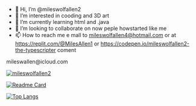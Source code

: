 - 👋 Hi, I’m @mileswolfallen2
- 👀 I’m interested in  cooding and 3D art
- 🌱 I’m currently learning html and .java 
- 💞️ I’m looking to collaborate on  now peple howstarted like me 
- 📫 How to reach me e mall to mileswolfallen4@hotmail.com or at https://replit.com/@MilesAllen1 or https://codepen.io/mileswolfallen2-the-typescripter  coment 

<!---
mileswolfallen2/mileswolfallen2 is a ✨ special ✨ repository because its `README.md` (this file) appears on your GitHub profile.
You can click the Preview link to take a look at your changes.
---> mileswallen@icloud.com 


[![mileswolfallen2](https://github-readme-stats.vercel.app/api?username=mileswolfallen2)](https://github.com/anuraghazra/github-readme-stats)



[![Readme Card](https://github-readme-stats.vercel.app/api/pin/?username=anuraghazra&repo=github-readme-stats)](https://github.com/mileswolfallen2/fun-miles)


[![Top Langs](https://github-readme-stats.vercel.app/api/top-langs/?username=mileswolfallen2)](https://github.com/anuraghazra/github-readme-stats)
